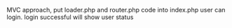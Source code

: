 MVC approach, put loader.php and router.php code into index.php
user can login.
login successful will show user status

